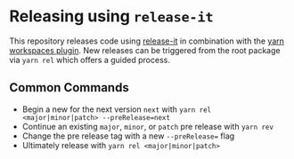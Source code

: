 # Releasing using `release-it`

This repository releases code using [release-it](https://github.com/release-it/release-it) in combination with the [yarn workspaces plugin](https://github.com/rwjblue/release-it-yarn-workspaces). New releases can be triggered from the root package via `yarn rel` which offers a guided process.

## Common Commands

- Begin a new for the next version `next` with `yarn rel <major|minor|patch> --preRelease=next`
- Continue an existing `major`, `minor`, or `patch` pre release with `yarn rev`
- Change the pre release tag with a new `--preRelease=` flag
- Ultimately release with `yarn rel <major|minor|patch>`
